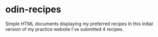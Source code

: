 # odin-recipes

Simple HTML documents displaying my preferred recipes
In this initial version of my practice website I've submitted 4 recipes.
